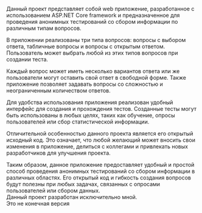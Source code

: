Данный проект представляет собой web приложение, разработанное с использованием ASP.NET Core framework и предназначенное для проведения анонимных тестирований со сбором информации по различным типам вопросов.  

В приложении реализованы три типа вопросов: вопросы с выбором ответа, табличные вопросы и вопросы с открытым ответом. Пользователь может выбрать любой из этих типов вопросов при создании теста.  

Каждый вопрос может иметь несколько вариантов ответа или же пользователи могут оставить свой ответ в свободной форме. Также приложение позволяет задавать вопросы со сложностью и неограниченным количеством ответов.  

Для удобства использования приложения реализован удобный интерфейс для создания и прохождения тестов. Созданные тесты могут быть использованы в любых целях, таких как обучение, опросы пользователей или сбор статистической информации.  

Отличительной особенностью данного проекта является его открытый исходный код. Это означает, что любой желающий может вносить свои изменения в приложение, делиться с коллегами и привлекать новых разработчиков для улучшения проекта.  

Таким образом, данное приложение предоставляет удобный и простой способ проведения анонимных тестирований со сбором информации в различных областях. Его открытый код и гибкость создания вопросов будут полезны при любых задачах, связанных с опросами пользователей или сбором данных.   
Данный проект разработан исключительно мной.  
Это не конечная версия

